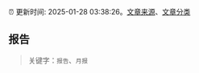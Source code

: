 :alarm_clock: 更新时间: 2025-01-28 03:38:26。[文章来源](/README.md)、[文章分类](/TAGS.md)

## 报告


> 关键字：`报告`、`月报`



